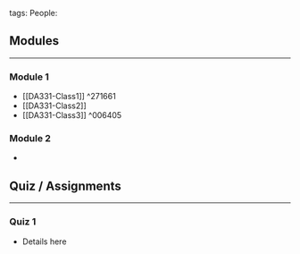tags: 
People:

## Modules
--- 
### Module 1
- [[DA331-Class1]] ^271661
- [[DA331-Class2]]
- [[DA331-Class3]] ^006405


### Module 2
- 


## Quiz / Assignments
---
### Quiz 1
- Details here